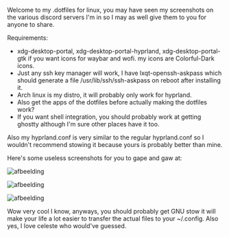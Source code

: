 Welcome to my .dotfiles for linux, you may have seen my screenshots on the various discord servers I'm in so I may as well give them to you for anyone to share.

Requirements:
- xdg-desktop-portal, xdg-desktop-portal-hyprland, xdg-desktop-portal-gtk if you want icons for waybar and wofi. my icons are Colorful-Dark icons.
- Just any ssh key manager will work, I have lxqt-openssh-askpass which should generate a file /usr/lib/ssh/ssh-askpass on reboot after installing it.
- Arch linux is my distro, it will probably only work for hyprland.
- Also get the apps of the dotfiles before actually making the dotfiles work?
- If you want shell integration, you should probably work at getting ghostty although I'm sure other places have it too.

Also my hyprland.conf is very similar to the regular hyprland.conf so I wouldn't recommend stowing it because yours is probably better than mine.

Here's some useless screenshots for you to gape and gaw at:

![afbeelding](https://github.com/user-attachments/assets/d3482df2-9459-409f-a219-3d13bef30665) 

![afbeelding](https://github.com/user-attachments/assets/44c0b8a2-a251-4e54-8bc5-a5c24b68edd5)

![afbeelding](https://github.com/user-attachments/assets/38264f14-60c8-408e-9fa9-88947f9a3b9a)


Wow very cool I know, anyways, you should probably get GNU stow it will make your life a lot easier to transfer the actual files to your ~/.config.
Also yes, I love celeste who would've guessed.
